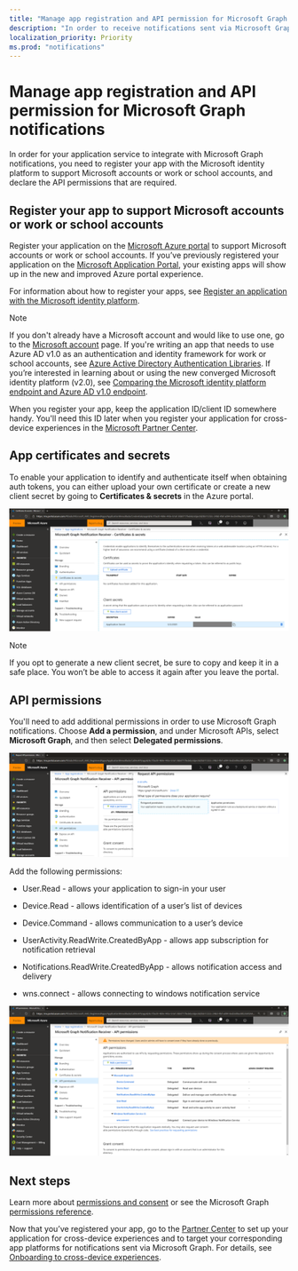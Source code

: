 ```yaml
---
title: "Manage app registration and API permission for Microsoft Graph notifications"
description: "In order to receive notifications sent via Microsoft Graph, you first need to register your application on the Microsoft Azure portal."
localization_priority: Priority
ms.prod: "notifications"
---
```


# Manage app registration and API permission for Microsoft Graph notifications

In order for your application service to integrate with Microsoft Graph notifications, you need to register your app with the Microsoft identity platform to support Microsoft accounts or work or school accounts, and declare the API permissions that are required.

## Register your app to support Microsoft accounts or work or school accounts

Register your application on the [Microsoft Azure portal](https://portal.azure.com/#home) to support Microsoft accounts or work or school accounts. If you’ve previously registered your application on the [Microsoft Application Portal](https://apps.dev.microsoft.com/), your existing apps will show up in the new and improved Azure portal experience.

For information about how to register your apps, see [Register an application with the Microsoft identity platform](auth-register-app-v2.md). 


> [!NOTE]
> If you don't already have a Microsoft account and would like to use one, go to the [Microsoft account](https://account.microsoft.com/account) page. If you're writing an app that needs to use Azure AD v1.0 as an authentication and identity framework for work or school accounts, see [Azure Active Directory Authentication Libraries](https://docs.microsoft.com/azure/active-directory/develop/active-directory-authentication-libraries). If you’re interested in learning about or using the new converged Microsoft identity platform (v2.0), see [Comparing the Microsoft identity platform endpoint and Azure AD v1.0 endpoint](https://docs.microsoft.com/azure/active-directory/develop/azure-ad-endpoint-comparison).

When you register your app, keep the application ID/client ID somewhere handy. You'll need this ID later when you register your application for cross-device experiences in the [Microsoft Partner Center](https://partner.microsoft.com/).

## App certificates and secrets

To enable your application to identify and authenticate itself when obtaining auth tokens, you can either upload your own certificate or create a new client secret by going to **Certificates & secrets** in the Azure portal.
    
![Screenshot of app certificates and secrets in the Azure portal](images/notifications-app-secrets.png)
    
> [!NOTE]
> If you opt to generate a new client secret, be sure to copy and keep it in a safe place. You won’t be able to access it again after you leave the portal.

## API permissions

You'll need to add additional permissions in order to use Microsoft Graph notifications. Choose **Add a permission**, and under Microsoft APIs, select **Microsoft Graph**, and then select **Delegated permissions**.
    
![Screenshot of the Request API permissions page of the Azure portal](images/notifications-api-permissions.png)
    
Add the following permissions:

- User.Read - allows your application to sign-in your user

- Device.Read - allows identification of a user’s list of devices

- Device.Command - allows communication to a user’s device

- UserActivity.ReadWrite.CreatedByApp - allows app subscription for
  notification retrieval

- Notifications.ReadWrite.CreatedByApp - allows notification access
  and delivery

- wns.connect - allows connecting to windows notification service

![Screenshot showing the delegated permissions for notifications in the Azure portal](images/notifications-api-permissions-list.png)

## Next steps

Learn more about [permissions and consent](https://docs.microsoft.com/azure/active-directory/develop/v2-permissions-and-consent) or see the Microsoft Graph [permissions reference](https://docs.microsoft.com/graph/permissions-reference).

Now that you’ve registered your app, go to the [Partner Center](https://partner.microsoft.com/) to set up your application for cross-device experiences and to target your corresponding app platforms for notifications sent via Microsoft Graph. For details, see [Onboarding to cross-device experiences](notifications-integration-cross-device-experiences-onboarding.md). 

